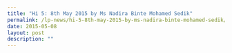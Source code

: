 ```yaml
---
title: "Hi 5: 8th May 2015 by Ms Nadira Binte Mohamed Sedik"
permalink: /lp-news/hi-5-8th-may-2015-by-ms-nadira-binte-mohamed-sedik/
date: 2015-05-08
layout: post
description: ""
---
```

